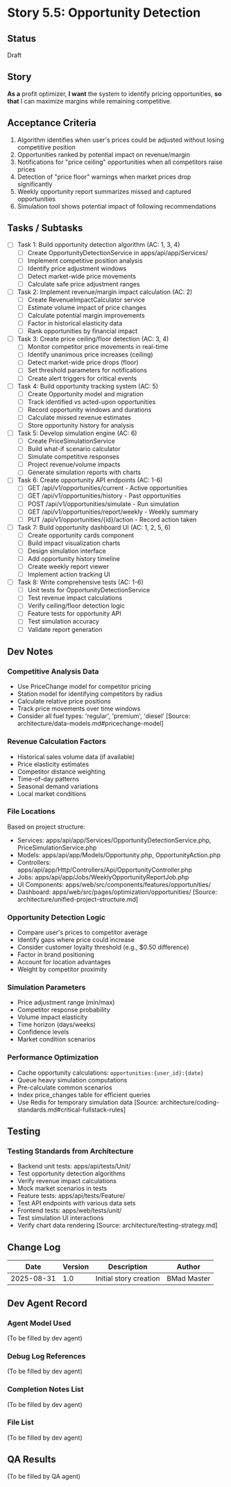 # Story 5.5: Opportunity Detection

## Status

Draft

## Story

**As a** profit optimizer,
**I want** the system to identify pricing opportunities,
**so that** I can maximize margins while remaining competitive.

## Acceptance Criteria

1. Algorithm identifies when user's prices could be adjusted without losing competitive position
2. Opportunities ranked by potential impact on revenue/margin
3. Notifications for "price ceiling" opportunities when all competitors raise prices
4. Detection of "price floor" warnings when market prices drop significantly
5. Weekly opportunity report summarizes missed and captured opportunities
6. Simulation tool shows potential impact of following recommendations

## Tasks / Subtasks

- [ ] Task 1: Build opportunity detection algorithm (AC: 1, 3, 4)
  - [ ] Create OpportunityDetectionService in apps/api/app/Services/
  - [ ] Implement competitive position analysis
  - [ ] Identify price adjustment windows
  - [ ] Detect market-wide price movements
  - [ ] Calculate safe price adjustment ranges

- [ ] Task 2: Implement revenue/margin impact calculation (AC: 2)
  - [ ] Create RevenueImpactCalculator service
  - [ ] Estimate volume impact of price changes
  - [ ] Calculate potential margin improvements
  - [ ] Factor in historical elasticity data
  - [ ] Rank opportunities by financial impact

- [ ] Task 3: Create price ceiling/floor detection (AC: 3, 4)
  - [ ] Monitor competitor price movements in real-time
  - [ ] Identify unanimous price increases (ceiling)
  - [ ] Detect market-wide price drops (floor)
  - [ ] Set threshold parameters for notifications
  - [ ] Create alert triggers for critical events

- [ ] Task 4: Build opportunity tracking system (AC: 5)
  - [ ] Create Opportunity model and migration
  - [ ] Track identified vs acted-upon opportunities
  - [ ] Record opportunity windows and durations
  - [ ] Calculate missed revenue estimates
  - [ ] Store opportunity history for analysis

- [ ] Task 5: Develop simulation engine (AC: 6)
  - [ ] Create PriceSimulationService
  - [ ] Build what-if scenario calculator
  - [ ] Simulate competitive responses
  - [ ] Project revenue/volume impacts
  - [ ] Generate simulation reports with charts

- [ ] Task 6: Create opportunity API endpoints (AC: 1-6)
  - [ ] GET /api/v1/opportunities/current - Active opportunities
  - [ ] GET /api/v1/opportunities/history - Past opportunities
  - [ ] POST /api/v1/opportunities/simulate - Run simulation
  - [ ] GET /api/v1/opportunities/report/weekly - Weekly summary
  - [ ] PUT /api/v1/opportunities/{id}/action - Record action taken

- [ ] Task 7: Build opportunity dashboard UI (AC: 1, 2, 5, 6)
  - [ ] Create opportunity cards component
  - [ ] Build impact visualization charts
  - [ ] Design simulation interface
  - [ ] Add opportunity history timeline
  - [ ] Create weekly report viewer
  - [ ] Implement action tracking UI

- [ ] Task 8: Write comprehensive tests (AC: 1-6)
  - [ ] Unit tests for OpportunityDetectionService
  - [ ] Test revenue impact calculations
  - [ ] Verify ceiling/floor detection logic
  - [ ] Feature tests for opportunity API
  - [ ] Test simulation accuracy
  - [ ] Validate report generation

## Dev Notes

### Competitive Analysis Data

- Use PriceChange model for competitor pricing
- Station model for identifying competitors by radius
- Calculate relative price positions
- Track price movements over time windows
- Consider all fuel types: 'regular', 'premium', 'diesel'
  [Source: architecture/data-models.md#pricechange-model]

### Revenue Calculation Factors

- Historical sales volume data (if available)
- Price elasticity estimates
- Competitor distance weighting
- Time-of-day patterns
- Seasonal demand variations
- Local market conditions

### File Locations

Based on project structure:

- Services: apps/api/app/Services/OpportunityDetectionService.php, PriceSimulationService.php
- Models: apps/api/app/Models/Opportunity.php, OpportunityAction.php
- Controllers: apps/api/app/Http/Controllers/Api/OpportunityController.php
- Jobs: apps/api/app/Jobs/WeeklyOpportunityReportJob.php
- UI Components: apps/web/src/components/features/opportunities/
- Dashboard: apps/web/src/pages/optimization/opportunities/
  [Source: architecture/unified-project-structure.md]

### Opportunity Detection Logic

- Compare user's prices to competitor average
- Identify gaps where price could increase
- Consider customer loyalty threshold (e.g., $0.50 difference)
- Factor in brand positioning
- Account for location advantages
- Weight by competitor proximity

### Simulation Parameters

- Price adjustment range (min/max)
- Competitor response probability
- Volume impact elasticity
- Time horizon (days/weeks)
- Confidence levels
- Market condition scenarios

### Performance Optimization

- Cache opportunity calculations: `opportunities:{user_id}:{date}`
- Queue heavy simulation computations
- Pre-calculate common scenarios
- Index price_changes table for efficient queries
- Use Redis for temporary simulation data
  [Source: architecture/coding-standards.md#critical-fullstack-rules]

## Testing

### Testing Standards from Architecture

- Backend unit tests: apps/api/tests/Unit/
- Test opportunity detection algorithms
- Verify revenue impact calculations
- Mock market scenarios in tests
- Feature tests: apps/api/tests/Feature/
- Test API endpoints with various data sets
- Frontend tests: apps/web/tests/unit/
- Test simulation UI interactions
- Verify chart data rendering
  [Source: architecture/testing-strategy.md]

## Change Log

| Date       | Version | Description            | Author      |
| ---------- | ------- | ---------------------- | ----------- |
| 2025-08-31 | 1.0     | Initial story creation | BMad Master |

## Dev Agent Record

### Agent Model Used

(To be filled by dev agent)

### Debug Log References

(To be filled by dev agent)

### Completion Notes List

(To be filled by dev agent)

### File List

(To be filled by dev agent)

## QA Results

(To be filled by QA agent)
